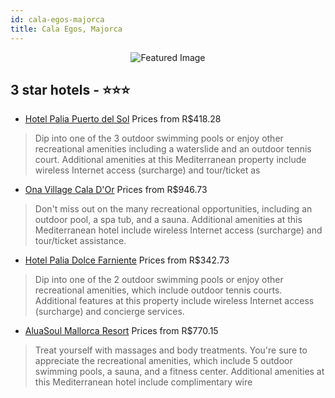 ```yaml
---
id: cala-egos-majorca
title: Cala Egos, Majorca
---
```


<center><img src="https://i.travelapi.com/hotels/11000000/10050000/10043300/10043268/6171cf4d_z.jpg" alt="Featured Image" /></center>


##  3 star hotels - ⭐️⭐️⭐️

-    [Hotel Palia Puerto del Sol](https://www.hurb.com/br/hotels/cala-egos/hotel-palia-puerto-del-sol-JNP-JP046833?cmp=18055) Prices from R$418.28
   > Dip into one of the 3 outdoor swimming pools or enjoy other recreational amenities including a waterslide and an outdoor tennis court. Additional amenities at this Mediterranean property include wireless Internet access (surcharge) and tour/ticket as
-    [Ona Village Cala D'Or](https://www.hurb.com/br/hotels/cala-egos/ona-village-cala-d-or-JNP-JP332151?cmp=18055) Prices from R$946.73
   > Don't miss out on the many recreational opportunities, including an outdoor pool, a spa tub, and a sauna. Additional amenities at this Mediterranean hotel include wireless Internet access (surcharge) and tour/ticket assistance.
-    [Hotel Palia Dolce Farniente](https://www.hurb.com/br/hotels/cala-egos/hotel-palia-dolce-farniente-JNP-JP046586?cmp=18055) Prices from R$342.73
   > Dip into one of the 2 outdoor swimming pools or enjoy other recreational amenities, which include outdoor tennis courts. Additional features at this property include wireless Internet access (surcharge) and concierge services.
-    [AluaSoul Mallorca Resort](https://www.hurb.com/br/hotels/cala-egos/aluasoul-mallorca-resort-JNP-JP012638?cmp=18055) Prices from R$770.15
   > Treat yourself with massages and body treatments. You're sure to appreciate the recreational amenities, which include 5 outdoor swimming pools, a sauna, and a fitness center. Additional amenities at this Mediterranean hotel include complimentary wire
